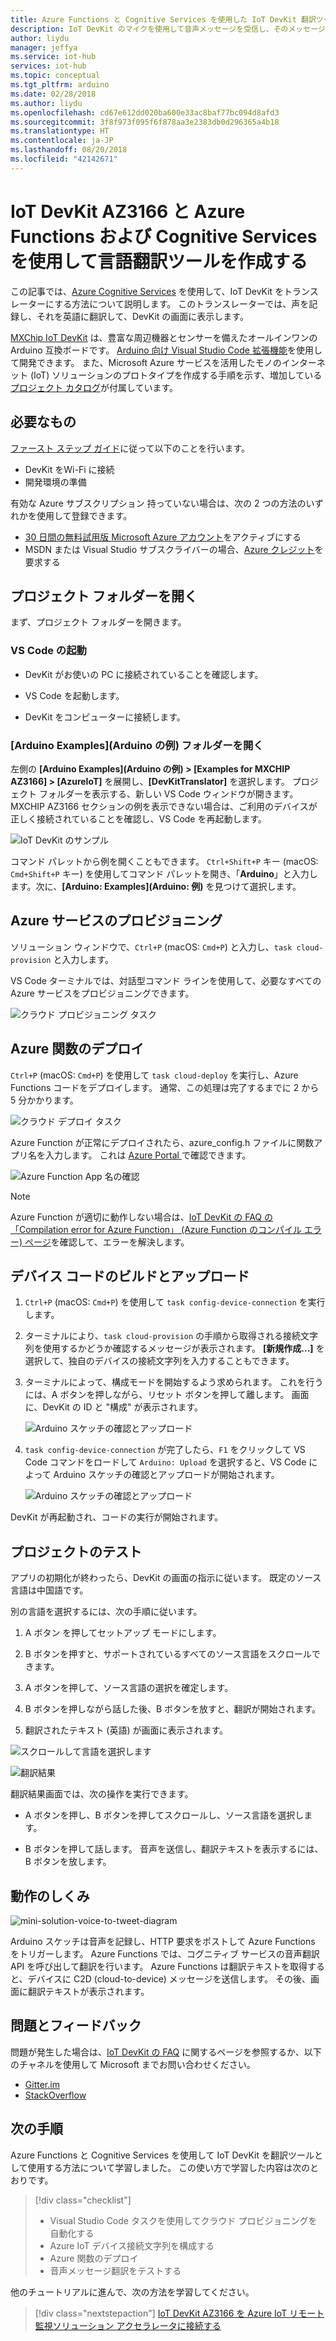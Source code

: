 ```yaml
---
title: Azure Functions と Cognitive Services を使用した IoT DevKit 翻訳ツールの作成 | Microsoft Docs
description: IoT DevKit のマイクを使用して音声メッセージを受信し、そのメッセージを英語のテキストに翻訳するために Azure Cognitive Services を使用します
author: liydu
manager: jeffya
ms.service: iot-hub
services: iot-hub
ms.topic: conceptual
ms.tgt_pltfrm: arduino
ms.date: 02/28/2018
ms.author: liydu
ms.openlocfilehash: cd67e612dd020ba600e33ac8baf77bc094d8afd3
ms.sourcegitcommit: 3f8f973f095f6f878aa3e2383db0d296365a4b18
ms.translationtype: HT
ms.contentlocale: ja-JP
ms.lasthandoff: 08/20/2018
ms.locfileid: "42142671"
---
```

# <a name="use-iot-devkit-az3166-with-azure-functions-and-cognitive-services-to-make-a-language-translator"></a>IoT DevKit AZ3166 と Azure Functions および Cognitive Services を使用して言語翻訳ツールを作成する

この記事では、[Azure Cognitive Services](https://azure.microsoft.com/services/cognitive-services/) を使用して、IoT DevKit をトランスレーターにする方法について説明します。 このトランスレーターでは、声を記録し、それを英語に翻訳して、DevKit の画面に表示します。

[MXChip IoT DevKit](https://aka.ms/iot-devkit) は、豊富な周辺機器とセンサーを備えたオールインワンの Arduino 互換ボードです。 [Arduino 向け Visual Studio Code 拡張機能](https://aka.ms/arduino)を使用して開発できます。 また、Microsoft Azure サービスを活用したモノのインターネット (IoT) ソリューションのプロトタイプを作成する手順を示す、増加している[プロジェクト カタログ](https://microsoft.github.io/azure-iot-developer-kit/docs/projects/)が付属しています。

## <a name="what-you-need"></a>必要なもの

[ファースト ステップ ガイド](https://docs.microsoft.com/azure/iot-hub/iot-hub-arduino-iot-devkit-az3166-get-started)に従って以下のことを行います。

* DevKit をWi-Fi に接続
* 開発環境の準備

有効な Azure サブスクリプション 持っていない場合は、次の 2 つの方法のいずれかを使用して登録できます。

* [30 日間の無料試用版 Microsoft Azure アカウント](https://azure.microsoft.com/free/)をアクティブにする
* MSDN または Visual Studio サブスクライバーの場合、[Azure クレジット](https://azure.microsoft.com/pricing/member-offers/msdn-benefits-details/)を要求する

## <a name="open-the-project-folder"></a>プロジェクト フォルダーを開く

まず、プロジェクト フォルダーを開きます。 

### <a name="start-vs-code"></a>VS Code の起動

- DevKit がお使いの PC に接続されていることを確認します。

- VS Code を起動します。

- DevKit をコンピューターに接続します。

### <a name="open-the-arduino-examples-folder"></a>[Arduino Examples]\(Arduino の例\) フォルダーを開く

左側の **[Arduino Examples]\(Arduino の例\) > [Examples for MXCHIP AZ3166] > [AzureIoT]** を展開し、**[DevKitTranslator]** を選択します。 プロジェクト フォルダーを表示する、新しい VS Code ウィンドウが開きます。 MXCHIP AZ3166 セクションの例を表示できない場合は、ご利用のデバイスが正しく接続されていることを確認し、VS Code を再起動します。  

![IoT DevKit のサンプル](media/iot-hub-arduino-iot-devkit-az3166-translator/vscode_examples.png)

コマンド パレットから例を開くこともできます。 `Ctrl+Shift+P` キー (macOS: `Cmd+Shift+P` キー) を使用してコマンド パレットを開き、「**Arduino**」と入力します。次に、**[Arduino: Examples]\(Arduino: 例\)** を見つけて選択します。

## <a name="provision-azure-services"></a>Azure サービスのプロビジョニング

ソリューション ウィンドウで、`Ctrl+P` (macOS: `Cmd+P`) と入力し、`task cloud-provision` と入力します。

VS Code ターミナルでは、対話型コマンド ラインを使用して、必要なすべての Azure サービスをプロビジョニングできます。

![クラウド プロビジョニング タスク](media/iot-hub-arduino-iot-devkit-az3166-translator/cloud-provision.png)

## <a name="deploy-the-azure-function"></a>Azure 関数のデプロイ

`Ctrl+P` (macOS: `Cmd+P`) を使用して `task cloud-deploy` を実行し、Azure Functions コードをデプロイします。 通常、この処理は完了するまでに 2 から 5 分かかります。

![クラウド デプロイ タスク](media/iot-hub-arduino-iot-devkit-az3166-translator/cloud-deploy.png)

Azure Function が正常にデプロイされたら、azure_config.h ファイルに関数アプリ名を入力します。 これは [Azure Portal ](https://portal.azure.com/)で確認できます。

![Azure Function App 名の確認](media/iot-hub-arduino-iot-devkit-az3166-translator/azure-function.png)

> [!NOTE]
> Azure Function が適切に動作しない場合は、[IoT DevKit の FAQ の「Compilation error for Azure Function」 (Azure Function のコンパイル エラー) ページ](https://microsoft.github.io/azure-iot-developer-kit/docs/faq#compilation-error-for-azure-function)を確認して、エラーを解決します。

## <a name="build-and-upload-the-device-code"></a>デバイス コードのビルドとアップロード

1. `Ctrl+P` (macOS: `Cmd+P`) を使用して `task config-device-connection` を実行します。

2. ターミナルにより、`task cloud-provision` の手順から取得される接続文字列を使用するかどうか確認するメッセージが表示されます。 **[新規作成...]** を選択して、独自のデバイスの接続文字列を入力することもできます。

3. ターミナルによって、構成モードを開始するよう求められます。 これを行うには、A ボタンを押しながら、リセット ボタンを押して離します。 画面に、DevKit の ID と "構成" が表示されます。

   ![Arduino スケッチの確認とアップロード](media/iot-hub-arduino-iot-devkit-az3166-translator/config-device-connection.png)

4. `task config-device-connection` が完了したら、`F1` をクリックして VS Code コマンドをロードして `Arduino: Upload` を選択すると、VS Code によって Arduino スケッチの確認とアップロードが開始されます。

   ![Arduino スケッチの確認とアップロード](media/iot-hub-arduino-iot-devkit-az3166-translator/arduino-upload.png)

DevKit が再起動され、コードの実行が開始されます。

## <a name="test-the-project"></a>プロジェクトのテスト

アプリの初期化が終わったら、DevKit の画面の指示に従います。 既定のソース言語は中国語です。

別の言語を選択するには、次の手順に従います。

1. A ボタン を押してセットアップ モードにします。

2. B ボタンを押すと、サポートされているすべてのソース言語をスクロールできます。

3. A ボタンを押して、ソース言語の選択を確定します。

4. B ボタンを押しながら話した後、B ボタンを放すと、翻訳が開始されます。

5. 翻訳されたテキスト (英語) が画面に表示されます。

![スクロールして言語を選択します](media/iot-hub-arduino-iot-devkit-az3166-translator/select-language.jpg)

![翻訳結果](media/iot-hub-arduino-iot-devkit-az3166-translator/translation-result.jpg)

翻訳結果画面では、次の操作を実行できます。

- A ボタンを押し、B ボタンを押してスクロールし、ソース言語を選択します。

- B ボタンを押して話します。 音声を送信し、翻訳テキストを表示するには、B ボタンを放します。

## <a name="how-it-works"></a>動作のしくみ

![mini-solution-voice-to-tweet-diagram](media/iot-hub-arduino-iot-devkit-az3166-translator/diagram.png)

Arduino スケッチは音声を記録し、HTTP 要求をポストして Azure Functions をトリガーします。 Azure Functions では、コグニティブ サービスの音声翻訳 API を呼び出して翻訳を行います。 Azure Functions は翻訳テキストを取得すると、デバイスに C2D (cloud-to-device) メッセージを送信します。 その後、画面に翻訳テキストが表示されます。

## <a name="problems-and-feedback"></a>問題とフィードバック

問題が発生した場合は、[IoT DevKit の FAQ](https://microsoft.github.io/azure-iot-developer-kit/docs/faq/) に関するページを参照するか、以下のチャネルを使用して Microsoft までお問い合わせください。

* [Gitter.im](http://gitter.im/Microsoft/azure-iot-developer-kit)
* [StackOverflow](https://stackoverflow.com/questions/tagged/iot-devkit)

## <a name="next-steps"></a>次の手順

Azure Functions と Cognitive Services を使用して IoT DevKit を翻訳ツールとして使用する方法について学習しました。 この使い方で学習した内容は次のとおりです。

> [!div class="checklist"]
> * Visual Studio Code タスクを使用してクラウド プロビジョニングを自動化する
> * Azure IoT デバイス接続文字列を構成する
> * Azure 関数のデプロイ
> * 音声メッセージ翻訳をテストする

他のチュートリアルに進んで、次の方法を学習してください。

> [!div class="nextstepaction"]
> [IoT DevKit AZ3166 を Azure IoT リモート監視ソリューション アクセラレータに接続する](https://docs.microsoft.com/azure/iot-hub/iot-hub-arduino-iot-devkit-az3166-devkit-remote-monitoring)
